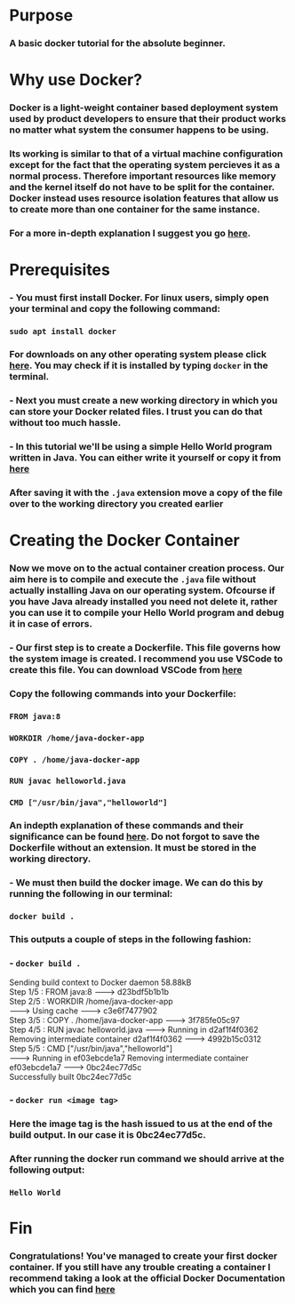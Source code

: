 # Purpose
### A basic docker tutorial for the absolute beginner.
# Why use Docker?
### Docker is a light-weight container based deployment system used by product developers to ensure that their product works no matter what system the consumer happens to be using.
### Its working is similar to that of a virtual machine configuration except for the fact that the operating system percieves it as a normal process. Therefore important resources like memory and the kernel itself do not have to be split for the container. Docker instead uses resource isolation features that allow us to create more than one container for the same instance.
### For a more in-depth explanation I suggest you go [here](https://en.wikipedia.org/wiki/Docker_(software)).
# Prerequisites
### - You must first install Docker. For linux users, simply open your terminal and copy the following command:
### `sudo apt install docker`
### For downloads on any other operating system please click [here](https://docs.docker.com/v17.09/engine/installation/#supported-platforms). You may check if it is installed by typing `docker` in the terminal.
### - Next you must create a new working directory in which you can store your Docker related files. I trust you can do that without too much hassle.
### - In this tutorial we'll be using a simple Hello World program written in Java. You can either write it yourself or copy it from [here](https://www.geeksforgeeks.org/beginning-java-programming-with-hello-world-example/)
### After saving it with the `.java` extension move a copy of the file over to the working directory you created earlier
# Creating the Docker Container
### Now we move on to the actual container creation process. Our aim here is to compile and execute the `.java` file without actually installing Java on our operating system. Ofcourse if you have Java already installed you need not delete it, rather you can use it to compile your Hello World program and debug it in case of errors.
### - Our first step is to create a Dockerfile. This file governs how the system image is created. I recommend you use VSCode to create this file. You can download VSCode from [here](https://code.visualstudio.com/download)
### Copy the following commands into your Dockerfile:
### `FROM java:8`
### `WORKDIR /home/java-docker-app`
### `COPY . /home/java-docker-app`
### `RUN javac helloworld.java`

### `CMD ["/usr/bin/java","helloworld"]`
### An indepth explanation of these commands and their significance can be found [here](https://kapeli.com/cheat_sheets/Dockerfile.docset/Contents/Resources/Documents/index). Do not forgot to save the Dockerfile without an extension. It must be stored in the working directory.
### - We must then build the docker image. We can do this by running the following in our terminal:
### `docker build .`
### This outputs a couple of steps in the following fashion:
### - `docker build .`
 Sending build context to Docker daemon  58.88kB<br/>
 Step 1/5 : FROM java:8
  ---> d23bdf5b1b1b<br/>
Step 2/5 : WORKDIR /home/java-docker-app<br/>
 ---> Using cache
 ---> c3e6f7477902<br/>
Step 3/5 : COPY . /home/java-docker-app
 ---> 3f785fe05c97<br/>
Step 4/5 : RUN javac helloworld.java
 ---> Running in d2af1f4f0362
Removing intermediate container d2af1f4f0362
 ---> 4992b15c0312<br/>
Step 5/5 : CMD ["/usr/bin/java","helloworld"]<br/>
 ---> Running in ef03ebcde1a7
Removing intermediate container ef03ebcde1a7
 ---> 0bc24ec77d5c<br/>
Successfully built 0bc24ec77d5c
### - `docker run <image tag>`
### Here the image tag is the hash issued to us at the end of the build output. In our case it is 0bc24ec77d5c.
### After running the docker run command we should arrive at the following output:
### `Hello World`
# Fin
### Congratulations! You've managed to create your first docker container. If you still have any trouble creating a container I recommend taking a look at the official Docker Documentation which you can find [here](https://docs.docker.com/)